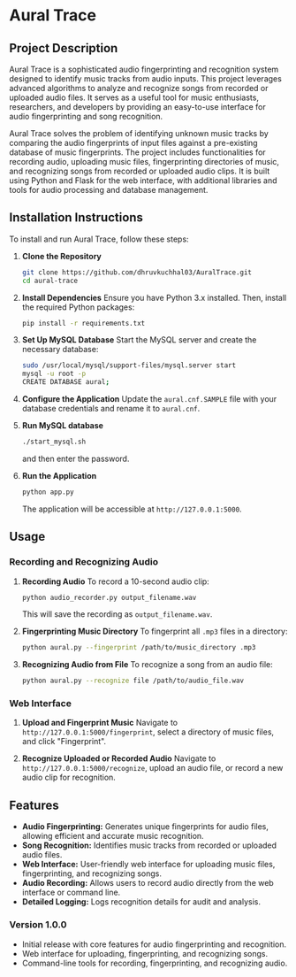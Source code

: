 # Aural Trace

## Project Description

Aural Trace is a sophisticated audio fingerprinting and recognition system designed to identify music tracks from audio inputs. This project leverages advanced algorithms to analyze and recognize songs from recorded or uploaded audio files. It serves as a useful tool for music enthusiasts, researchers, and developers by providing an easy-to-use interface for audio fingerprinting and song recognition.

Aural Trace solves the problem of identifying unknown music tracks by comparing the audio fingerprints of input files against a pre-existing database of music fingerprints. The project includes functionalities for recording audio, uploading music files, fingerprinting directories of music, and recognizing songs from recorded or uploaded audio clips. It is built using Python and Flask for the web interface, with additional libraries and tools for audio processing and database management.

## Installation Instructions

To install and run Aural Trace, follow these steps:

1. **Clone the Repository**
   ```bash
   git clone https://github.com/dhruvkuchhal03/AuralTrace.git
   cd aural-trace
   ```

2. **Install Dependencies**
   Ensure you have Python 3.x installed. Then, install the required Python packages:
   ```bash
   pip install -r requirements.txt
   ```

3. **Set Up MySQL Database**
   Start the MySQL server and create the necessary database:
   ```bash
   sudo /usr/local/mysql/support-files/mysql.server start
   mysql -u root -p
   CREATE DATABASE aural;
   ```

4. **Configure the Application**
   Update the `aural.cnf.SAMPLE` file with your database credentials and rename it to `aural.cnf`.

5. **Run MySQL database**
   ```bash
   ./start_mysql.sh
   ```
   and then enter the password.

5. **Run the Application**
   ```bash
   python app.py
   ```
   The application will be accessible at `http://127.0.0.1:5000`.

## Usage

### Recording and Recognizing Audio

1. **Recording Audio**
   To record a 10-second audio clip:
   ```bash
   python audio_recorder.py output_filename.wav
   ```
   This will save the recording as `output_filename.wav`.

2. **Fingerprinting Music Directory**
   To fingerprint all `.mp3` files in a directory:
   ```bash
   python aural.py --fingerprint /path/to/music_directory .mp3
   ```

3. **Recognizing Audio from File**
   To recognize a song from an audio file:
   ```bash
   python aural.py --recognize file /path/to/audio_file.wav
   ```

### Web Interface

1. **Upload and Fingerprint Music**
   Navigate to `http://127.0.0.1:5000/fingerprint`, select a directory of music files, and click "Fingerprint".

2. **Recognize Uploaded or Recorded Audio**
   Navigate to `http://127.0.0.1:5000/recognize`, upload an audio file, or record a new audio clip for recognition.

## Features

- **Audio Fingerprinting:** Generates unique fingerprints for audio files, allowing efficient and accurate music recognition.
- **Song Recognition:** Identifies music tracks from recorded or uploaded audio files.
- **Web Interface:** User-friendly web interface for uploading music files, fingerprinting, and recognizing songs.
- **Audio Recording:** Allows users to record audio directly from the web interface or command line.
- **Detailed Logging:** Logs recognition details for audit and analysis.

### Version 1.0.0

- Initial release with core features for audio fingerprinting and recognition.
- Web interface for uploading, fingerprinting, and recognizing songs.
- Command-line tools for recording, fingerprinting, and recognizing audio.



